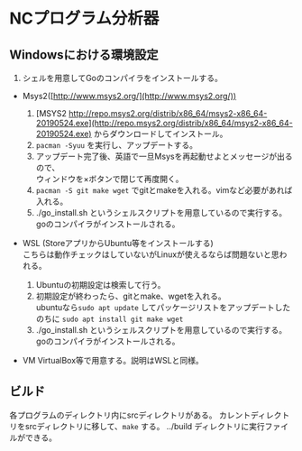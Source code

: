 # NCプログラム分析器

## Windowsにおける環境設定

1. シェルを用意してGoのコンパイラをインストールする。

* Msys2([http://www.msys2.org/](http://www.msys2.org/))
	1. [MSYS2 http://repo.msys2.org/distrib/x86_64/msys2-x86_64-20190524.exe](http://repo.msys2.org/distrib/x86_64/msys2-x86_64-20190524.exe) からダウンロードしてインストール。
	1. `pacman -Syuu` を実行し、アップデートする。
	1. アップデート完了後、英語で一旦Msysを再起動せよとメッセージが出るので、  
	ウィンドウを×ボタンで閉じて再度開く。
	1. `pacman -S git make wget` でgitとmakeを入れる。vimなど必要があれば入れる。
	1. ./go_install.sh というシェルスクリプトを用意しているので実行する。goのコンパイラがインストールされる。


* WSL (StoreアプリからUbuntu等をインストールする)  
こちらは動作チェックはしていないがLinuxが使えるならば問題ないと思われる。
	1. Ubuntuの初期設定は検索して行う。
	1. 初期設定が終わったら、gitとmake、wgetを入れる。  
	ubuntuなら`sudo apt update` してパッケージリストをアップデートしたのちに `sudo apt install git make wget`
	1. ./go_install.sh というシェルスクリプトを用意しているので実行する。goのコンパイラがインストールされる。


* VM
VirtualBox等で用意する。説明はWSLと同様。

## ビルド

各プログラムのディレクトリ内にsrcディレクトリがある。
カレントディレクトリをsrcディレクトリに移して、`make` する。
../build ディレクトリに実行ファイルができる。



